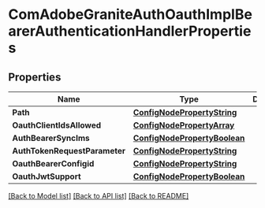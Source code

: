 # ComAdobeGraniteAuthOauthImplBearerAuthenticationHandlerProperties

## Properties
Name | Type | Description | Notes
------------ | ------------- | ------------- | -------------
**Path** | [**ConfigNodePropertyString**](configNodePropertyString.md) |  | [optional] 
**OauthClientIdsAllowed** | [**ConfigNodePropertyArray**](configNodePropertyArray.md) |  | [optional] 
**AuthBearerSyncIms** | [**ConfigNodePropertyBoolean**](configNodePropertyBoolean.md) |  | [optional] 
**AuthTokenRequestParameter** | [**ConfigNodePropertyString**](configNodePropertyString.md) |  | [optional] 
**OauthBearerConfigid** | [**ConfigNodePropertyString**](configNodePropertyString.md) |  | [optional] 
**OauthJwtSupport** | [**ConfigNodePropertyBoolean**](configNodePropertyBoolean.md) |  | [optional] 

[[Back to Model list]](../README.md#documentation-for-models) [[Back to API list]](../README.md#documentation-for-api-endpoints) [[Back to README]](../README.md)



